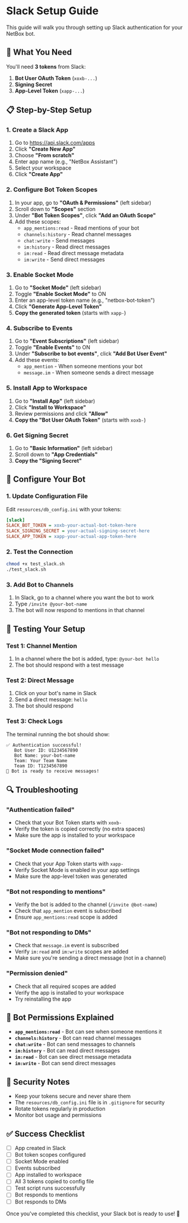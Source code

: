 # Slack Setup Guide

This guide will walk you through setting up Slack authentication for your NetBox bot.

## 🔑 What You Need

You'll need **3 tokens** from Slack:
1. **Bot User OAuth Token** (`xoxb-...`)
2. **Signing Secret** 
3. **App-Level Token** (`xapp-...`)

## 📋 Step-by-Step Setup

### 1. Create a Slack App

1. Go to https://api.slack.com/apps
2. Click **"Create New App"**
3. Choose **"From scratch"**
4. Enter app name (e.g., "NetBox Assistant")
5. Select your workspace
6. Click **"Create App"**

### 2. Configure Bot Token Scopes

1. In your app, go to **"OAuth & Permissions"** (left sidebar)
2. Scroll down to **"Scopes"** section
3. Under **"Bot Token Scopes"**, click **"Add an OAuth Scope"**
4. Add these scopes:
   - `app_mentions:read` - Read mentions of your bot
   - `channels:history` - Read channel messages
   - `chat:write` - Send messages
   - `im:history` - Read direct messages
   - `im:read` - Read direct message metadata
   - `im:write` - Send direct messages

### 3. Enable Socket Mode

1. Go to **"Socket Mode"** (left sidebar)
2. Toggle **"Enable Socket Mode"** to ON
3. Enter an app-level token name (e.g., "netbox-bot-token")
4. Click **"Generate App-Level Token"**
5. **Copy the generated token** (starts with `xapp-`)

### 4. Subscribe to Events

1. Go to **"Event Subscriptions"** (left sidebar)
2. Toggle **"Enable Events"** to ON
3. Under **"Subscribe to bot events"**, click **"Add Bot User Event"**
4. Add these events:
   - `app_mention` - When someone mentions your bot
   - `message.im` - When someone sends a direct message

### 5. Install App to Workspace

1. Go to **"Install App"** (left sidebar)
2. Click **"Install to Workspace"**
3. Review permissions and click **"Allow"**
4. **Copy the "Bot User OAuth Token"** (starts with `xoxb-`)

### 6. Get Signing Secret

1. Go to **"Basic Information"** (left sidebar)
2. Scroll down to **"App Credentials"**
3. **Copy the "Signing Secret"**

## 🔧 Configure Your Bot

### 1. Update Configuration File

Edit `resources/db_config.ini` with your tokens:

```ini
[slack]
SLACK_BOT_TOKEN = xoxb-your-actual-bot-token-here
SLACK_SIGNING_SECRET = your-actual-signing-secret-here
SLACK_APP_TOKEN = xapp-your-actual-app-token-here
```

### 2. Test the Connection

```bash
chmod +x test_slack.sh
./test_slack.sh
```

### 3. Add Bot to Channels

1. In Slack, go to a channel where you want the bot to work
2. Type `/invite @your-bot-name`
3. The bot will now respond to mentions in that channel

## 🧪 Testing Your Setup

### Test 1: Channel Mention
1. In a channel where the bot is added, type: `@your-bot hello`
2. The bot should respond with a test message

### Test 2: Direct Message
1. Click on your bot's name in Slack
2. Send a direct message: `hello`
3. The bot should respond

### Test 3: Check Logs
The terminal running the bot should show:
```
✅ Authentication successful!
   Bot User ID: U1234567890
   Bot Name: your-bot-name
   Team: Your Team Name
   Team ID: T1234567890
💬 Bot is ready to receive messages!
```

## 🔍 Troubleshooting

### "Authentication failed"
- Check that your Bot Token starts with `xoxb-`
- Verify the token is copied correctly (no extra spaces)
- Make sure the app is installed to your workspace

### "Socket Mode connection failed"
- Check that your App Token starts with `xapp-`
- Verify Socket Mode is enabled in your app settings
- Make sure the app-level token was generated

### "Bot not responding to mentions"
- Verify the bot is added to the channel (`/invite @bot-name`)
- Check that `app_mention` event is subscribed
- Ensure `app_mentions:read` scope is added

### "Bot not responding to DMs"
- Check that `message.im` event is subscribed
- Verify `im:read` and `im:write` scopes are added
- Make sure you're sending a direct message (not in a channel)

### "Permission denied"
- Check that all required scopes are added
- Verify the app is installed to your workspace
- Try reinstalling the app

## 📱 Bot Permissions Explained

- **`app_mentions:read`** - Bot can see when someone mentions it
- **`channels:history`** - Bot can read channel messages
- **`chat:write`** - Bot can send messages to channels
- **`im:history`** - Bot can read direct messages
- **`im:read`** - Bot can see direct message metadata
- **`im:write`** - Bot can send direct messages

## 🔐 Security Notes

- Keep your tokens secure and never share them
- The `resources/db_config.ini` file is in `.gitignore` for security
- Rotate tokens regularly in production
- Monitor bot usage and permissions

## ✅ Success Checklist

- [ ] App created in Slack
- [ ] Bot token scopes configured
- [ ] Socket Mode enabled
- [ ] Events subscribed
- [ ] App installed to workspace
- [ ] All 3 tokens copied to config file
- [ ] Test script runs successfully
- [ ] Bot responds to mentions
- [ ] Bot responds to DMs

Once you've completed this checklist, your Slack bot is ready to use! 🎉 